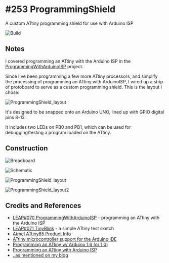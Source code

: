 # #253 ProgrammingShield

A custom ATtiny programming shield for use with Arduino ISP

![Build](./assets/ProgrammingShield_build.jpg?raw=true)

## Notes

I covered programming an ATtiny with the Arduino ISP in the [ProgrammingWithArduinoISP](../ProgrammingWithArduinoISP) project.

Since I've been programming a few more ATtiny processors, and simplify the processing of
programming an ATtiny with ArduinoISP, I wired up a strip of protoboard
to serve as a custom programming shield. This is the layout I chose:

![ProgrammingShield_layout](./assets/ProgrammingShield_layout.jpg?raw=true)

It's designed to be snapped onto an Arduino UNO, lined up with GPIO digital pins 8-13.

It includes two LEDs on PB0 and PB1, which can be used for debugging/testing a program loaded on the ATtiny.

## Construction

![Breadboard](./assets/ProgrammingShield_bb.jpg?raw=true)

![Schematic](./assets/ProgrammingShield_schematic.jpg?raw=true)

![ProgrammingShield_layout](./assets/ProgrammingShield_layout.jpg?raw=true)

![ProgrammingShield_layout2](./assets/ProgrammingShield_layout2.jpg?raw=true)

## Credits and References
* [LEAP#070 ProgrammingWithArduinoISP](../ProgrammingWithArduinoISP) - programming an ATtiny with the Arduino ISP
* [LEAP#071 TinyBlink](../TinyBlink) - a simple ATtiny test sketch
* [Atmel ATtiny85 Product Info](http://www.atmel.com/devices/ATTINY85.aspx)
* [ATtiny microcontroller support for the Arduino IDE](https://github.com/damellis/attiny)
* [Programming an ATtiny w/ Arduino 1.6 (or 1.0)](http://highlowtech.org/?p=1695)
* [Programming an ATtiny with Arduino ISP](http://scuola.arduino.cc/lesson/qX1117g/Programming_an_ATtiny_with_Arduino_ISP)
* [..as mentioned on my blog](https://blog.tardate.com/2017/02/leap253-attiny-programming-shield.html)
